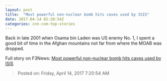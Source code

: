 ```yaml
---
layout: post
title:  "Most powerful non-nuclear bomb hits caves used by ISIS"
date: 2017-04-14 02:20:54Z
categories: cnn-com-top-stories
---
```


Back in late 2001 when Osama bin Laden was US enemy No. 1, I spent a good bit of time in the Afghan mountains not far from where the MOAB was dropped.


Full story on F3News: [Most powerful non-nuclear bomb hits caves used by ISIS](http://www.f3nws.com/n/VDERS)

> Posted on: Friday, April 14, 2017 7:20:54 AM
